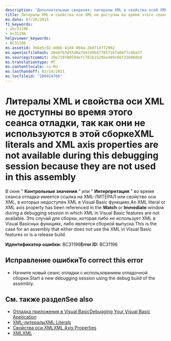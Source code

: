 ```yaml
---
description: 'Дополнительные сведения: литералы XML и свойства осей XML недоступны во время сеанса отладки, поскольку они не используются в этой сборке'
title: Литералы XML и свойства оси XML не доступны во время этого сеанса отладки, так как они не используются в этой сборке
ms.date: 07/20/2015
f1_keywords:
- vbc31196
- bc31196
helpviewer_keywords:
- BC31196
ms.assetid: 36be5c92-dd6b-41d4-894a-2bd71d772092
ms.openlocfilehash: 20e6fb3d55d8a744749b47705716fa04f7c4ba37
ms.sourcegitcommit: 10e719780594efc781b15295e499c66f316068b8
ms.translationtype: MT
ms.contentlocale: ru-RU
ms.lasthandoff: 02/14/2021
ms.locfileid: "100424766"
---
```

# <a name="xml-literals-and-xml-axis-properties-are-not-available-during-this-debugging-session-because-they-are-not-used-in-this-assembly"></a><span data-ttu-id="8f1e8-103">Литералы XML и свойства оси XML не доступны во время этого сеанса отладки, так как они не используются в этой сборке</span><span class="sxs-lookup"><span data-stu-id="8f1e8-103">XML literals and XML axis properties are not available during this debugging session because they are not used in this assembly</span></span>

<span data-ttu-id="8f1e8-104">В окне " **Контрольные значения** " или " **Интерпретация** " во время сеанса отладки имеется ссылка на XML-ЛИТЕРАЛ или свойство оси XML, в которых недоступен XML в Visual Basic функциях.</span><span class="sxs-lookup"><span data-stu-id="8f1e8-104">An XML literal or XML axis property has been referenced in the **Watch** or **Immediate** window during a debugging session in which XML in Visual Basic features are not available.</span></span> <span data-ttu-id="8f1e8-105">Это случай для сборки, которая либо не использует XML в Visual Basicных функциях, либо является сборкой выпуска.</span><span class="sxs-lookup"><span data-stu-id="8f1e8-105">This is the case for an assembly that either does not use the XML in Visual Basic features or is a release build.</span></span>  
  
 <span data-ttu-id="8f1e8-106">**Идентификатор ошибки:** BC31196</span><span class="sxs-lookup"><span data-stu-id="8f1e8-106">**Error ID:** BC31196</span></span>  
  
## <a name="to-correct-this-error"></a><span data-ttu-id="8f1e8-107">Исправление ошибки</span><span class="sxs-lookup"><span data-stu-id="8f1e8-107">To correct this error</span></span>  
  
- <span data-ttu-id="8f1e8-108">Начните новый сеанс отладки с использованием отладочной сборки.</span><span class="sxs-lookup"><span data-stu-id="8f1e8-108">Start a new debugging session using the debug build of the assembly.</span></span>  
  
## <a name="see-also"></a><span data-ttu-id="8f1e8-109">См. также раздел</span><span class="sxs-lookup"><span data-stu-id="8f1e8-109">See also</span></span>

- [<span data-ttu-id="8f1e8-110">Отладка приложения в Visual Basic</span><span class="sxs-lookup"><span data-stu-id="8f1e8-110">Debugging Your Visual Basic Application</span></span>](/visualstudio/debugger/debugger-basics)
- [<span data-ttu-id="8f1e8-111">XML-литералы</span><span class="sxs-lookup"><span data-stu-id="8f1e8-111">XML Literals</span></span>](../language-reference/xml-literals/index.md)
- [<span data-ttu-id="8f1e8-112">Свойства оси XML</span><span class="sxs-lookup"><span data-stu-id="8f1e8-112">XML Axis Properties</span></span>](../language-reference/xml-axis/index.md)
- [<span data-ttu-id="8f1e8-113">XML</span><span class="sxs-lookup"><span data-stu-id="8f1e8-113">XML</span></span>](../programming-guide/language-features/xml/index.md)
